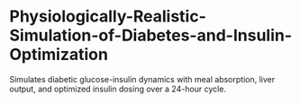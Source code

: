 # Physiologically-Realistic-Simulation-of-Diabetes-and-Insulin-Optimization
Simulates diabetic glucose-insulin dynamics with meal absorption, liver output, and optimized insulin dosing over a 24-hour cycle.
